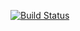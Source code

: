 [![Build Status](https://travis-ci.com/Tenz331/travisGettingStarted.svg?branch=master)](https://travis-ci.com/Tenz331/travisGettingStarted)
